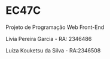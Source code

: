 # EC47C
Projeto de Programação Web Front-End 

Livia Pereira Garcia - RA: 2346486

Luiza Kouketsu da Silva - RA:2346508
